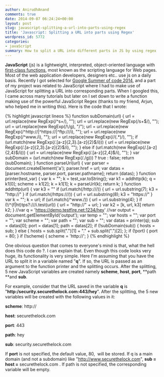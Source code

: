 ```yaml
---
author: AnirudhAnand
comments: true
date: 2014-09-07 06:24:24+00:00
layout: post
slug: javascript-splitting-a-url-into-parts-using-regex
title: 'Javascript: Splitting a URL into parts using Regex'
wordpress_id: 5772
categories:
- javaScript
summary: How to split a URL into different parts in JS by using regex
---
```


**JavaScript** (js) is a lightweight, interpreted, object-oriented language with [first-class functions](https://en.wikipedia.org/wiki/First-class_functions), most known as the scripting language for Web pages. Most of the web application developers, designers etc.. use js on a daily basis. Recently I got selected for [Google Summer of code 2014](https://www.google-melange.com/gsoc/homepage/google/gsoc2014), and a part of my project was related to JavaScript where I had to make use of JavaScript for splitting a URL into corresponding parts. When I googled this, I came across many tutorials but later on I set down to write a function making use of the powerful JavaScript Regex (thanks to my friend, Arjun, who helped me in writing this). Here is the code that I wrote:

{% highlight javascript lineos %} 
    function subDomain(url) {
        url = url.replace(new RegExp(/^s+/), "");
        url = url.replace(new RegExp(/s+$/), "");
        url = url.replace(new RegExp(/\/g), "/");
        url = url.replace(new RegExp(/^http://|^https://|^ftp:///i), "");
        url = url.replace(new RegExp(/^www./i), "");
        url = url.replace(new RegExp(//(.*)/), "");
        if (url.match(new RegExp(/.[a-z]{2,3}.[a-z]{2}$/i))) {
            url = url.replace(new RegExp(/.[a-z]{2,3}.[a-z]{2}$/i), "");
        } else if (url.match(new RegExp(/.[a-z]{2,4}$/i))) {
            url = url.replace(new RegExp(/.[a-z]{2,4}$/i), "");
        }
        var subDomain = (url.match(new RegExp(/./g))) ? true : false;
        return (subDomain);
    }
    function parseUrl(url) {
        var parser = document.createElement('a');
        parser.href = url;
        var datas = [parser.hostname, parser.port, parser.pathname];
        return (datas);
    }
    function printer(test_var) {
        var k = "";
        k = test_var.toString();
        var k1 = addhttp(k);
        q = k1[0];
        scheme = k1[2];
        k = k1[1];
        k = parseUrl(k);
        return k;
    }
    function addhttp(url) {
        var k3 = ""
        if (url.match(/http:///)) {
            url = url.substring(7);
            k3 = "http://"
        }
        if (url.match(/https:///)) {
            url = url.substring(8);
            k3 = "https://"
        }
        var k = "";
        k = url;
        if (url.match(/^www./)) {
            url = url.substring(4);
        }
        if (!/^(f|ht)tps?:///i.test(url)) {
            url = "http://" + url;
        }
        var k2 = [k, url, k3]
        return k2;
    }
    //var q = 'https://demo.testfire.net:1234/hey'
    //var output = document.getElementById('output');
    var temp = "";
    var hosts = "";
    var port = "";
    var scheme = "";
    var path = "";
    var sub = "";
    var datas = printer(q);
    sub = datas[0];
    port = datas[1];
    path = datas[2];
    if (!subDomain(sub)) {
        hosts = sub;
    } else {
        hosts = sub.split(".")[1] + "." + sub.split(".")[2];
    };
    if (!port) {
        port = 80;
    }
    if (!scheme) {
        scheme = 'http://';
    }
{% endhighlight %}

One obvious question that comes to everyone's mind is that, what the hell does this code do ?. I can explain that. Even though this code looks very huge, its functionality is very simple. Here I'm assuming that you have the URL to split it in a variable named "**q**". If so, the URL is passed as an argument to the function printer and the splitting occurs. After the splitting, 5 new JavaScript variables are created namely **scheme**, **host**, **port**, **path **and **sub**.

For example, consider that the URL saved in the variable **q** is "**http:/security.securethelock.com:443/hey**". After the splitting, the 5 new variables will be created with the following values in it:

**scheme**: http://

**host**: securethelock.com

**port**: 443

**path**: hey

**sub**: security.securethelock.com

If **port** is not specified, the default value, 80,  will be stored. If q is a main domain (and not a subdomain) like "http://www.securethelock.com", **sub = host =** securethelock.com . If path is not specified, the corresponding variable will be empty.
